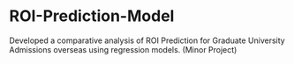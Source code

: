 # ROI-Prediction-Model
Developed a comparative analysis of ROI Prediction for Graduate University Admissions overseas using regression models. (Minor Project)
